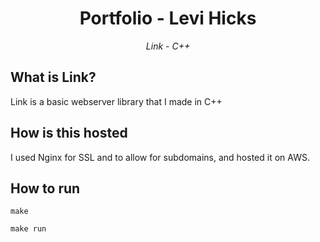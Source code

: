 <h1 align="center">Portfolio - Levi Hicks</h1>
<div align="center">
   <i>Link - C++</i>
</div>

## What is Link?
Link is a basic webserver library that I made in C++

## How is this hosted
I used Nginx for SSL and to allow for subdomains, and hosted it on AWS.

## How to run
```shell
make
```
```shell
make run
```